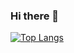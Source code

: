 ### Hi there 👋
[![Top Langs](https://github-readme-stats.vercel.app/api/top-langs/?username=Taiki-jp&layout=compact&theme=dracula
)](https://github.com/anuraghazra/github-readme-stats)

<!--
**Taiki-jp/Taiki-jp** is a ✨ _special_ ✨ repository because its `README.md` (this file) appears on your GitHub profile.

Here are some ideas to get you started:

- 🔭 I’m currently working on ...
- 🌱 I’m currently learning ...
- 👯 I’m looking to collaborate on ...
- 🤔 I’m looking for help with ...
- 💬 Ask me about ...
- 📫 How to reach me: ...
- 😄 Pronouns: ...
- ⚡ Fun fact: ...
-->
